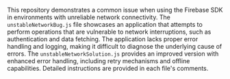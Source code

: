 This repository demonstrates a common issue when using the Firebase SDK in environments with unreliable network connectivity. The `unstableNetworkBug.js` file showcases an application that attempts to perform operations that are vulnerable to network interruptions, such as authentication and data fetching. The application lacks proper error handling and logging, making it difficult to diagnose the underlying cause of errors. The `unstableNetworkSolution.js` provides an improved version with enhanced error handling, including retry mechanisms and offline capabilities.  Detailed instructions are provided in each file's comments.